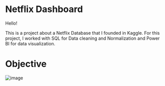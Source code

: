 # Netflix Dashboard

Hello!

This is a project about a Netflix Database that I founded in Kaggle.
For this project, I worked with SQL for Data cleaning and Normalization and Power BI for data visualization.

# Objective


![image](https://github.com/user-attachments/assets/e982c648-dc51-4ccd-b043-57e0077c954e)
